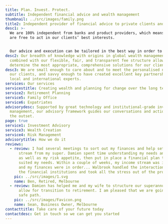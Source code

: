 ```yaml
---
title: Plan. Invest. Protect.
subtitle: Independent financial advice and wealth management
thumbnail: ../src/images/family.png
title2: Independent provider of financial advice to private clients and their families
desc1: >-
  We are 100% independent from banks and product providers, which means that we
  are free to act in our clients’ best interests. 


  Our advice and execution can be tailored in the best way in order to meet your investment objectives and to realise your vision.
desc2: Our breadth of knowledge with origins in global wealth management,
  combined with our flexible, fair, and transparent fee structure allows us to
  determine the most appropriate, comprehensive solutions for our clients.
desc3: We are small enough to care about and to meet the personalised needs of
  our clients, and savvy enough to have created excellent key partnerships with
  local and international experts.
services: Our services
servicestitle: Creating wealth and planning for change over the long term
service2: Retirement Planning
service5: Family Office
service6: Expatriates
advisorydesc: Supported by great technology and institutional-grade investment
  management, our advisory framework guides our conversations and actions from
  the outset.
page: true
service1: Investment Advisory
service3: Wealth Creation
service4: Risk Management
advisorytitle: How we do it
reviews:
  - review: I had several meetings to sort out my finances and help set up an income
      stream from my super. Damien spent time understanding my needs and wants
      as well as my risk appetite, then put in place a financial plan that
      suited my needs. Within a couple of weeks, my income stream was in place
      and my finances were in order... Walbrook handled the interactions with
      the financial institutions and took all the stress out of the process.
    pic: ../src/images/1.svg
    name: Ben, Retired, Melbourne
  - review: Damien has helped me and my wife to structure our superannuation to
      allow for transition to retirement. I am pleased that we are going down a
      safe path.
    pic: ../src/images/Favicon.png
    name: Sean, Business Owner, Melbourne
contacttitle: Take care of your future today
contactdesc: Get in touch so we can get you started
---
```

